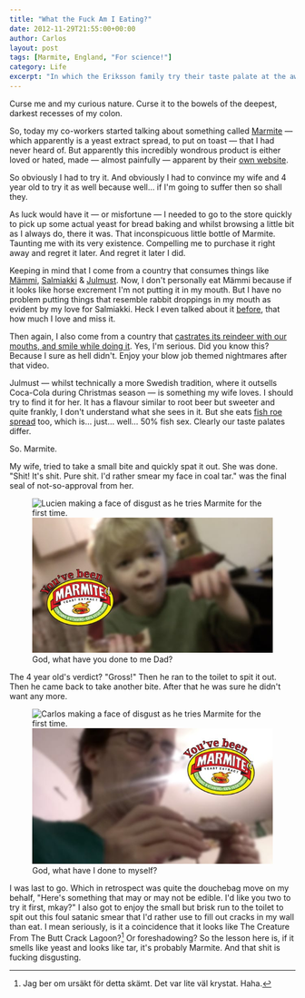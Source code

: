 ```yaml
---
title: "What the Fuck Am I Eating?"
date: 2012-11-29T21:55:00+00:00
author: Carlos
layout: post
tags: [Marmite, England, "For science!"]
category: Life
excerpt: "In which the Eriksson family try their taste palate at the awful yeast spread that is Marmite."
---
```

Curse me and my curious nature. Curse it to the bowels of the deepest, darkest recesses of my colon.

So, today my co-workers started talking about something called [Marmite](http://en.wikipedia.org/wiki/Marmite) — which apparently is a yeast extract spread, to put on toast — that I had never heard of. But apparently this incredibly wondrous product is either loved or hated, made — almost painfully — apparent by their [own website](http://www.marmite.com/).

So obviously I had to try it. And obviously I had to convince my wife and 4 year old to try it as well because well… if I'm going to suffer then so shall they.

As luck would have it — or misfortune — I needed to go to the store quickly to pick up some actual yeast for bread baking and whilst browsing a little bit as I always do, there it was. That inconspicuous little bottle of Marmite. Taunting me with its very existence. Compelling me to purchase it right away and regret it later. And regret it later I did.

Keeping in mind that I come from a country that consumes things like [Mämmi](http://en.wikipedia.org/wiki/Memma), [Salmiakki](http://en.wikipedia.org/wiki/Salmiakki) & [Julmust](http://en.wikipedia.org/wiki/Julmust). Now, I don't personally eat Mämmi because if it looks like horse excrement I'm not putting it in my mouth. But I have no problem putting things that resemble rabbit droppings in my mouth as evident by my love for Salmiakki. Heck I even talked about it [before](/blog/i-miss-certain-kinds-of-fish), that how much I love and miss it.

Then again, I also come from a country that [castrates its reindeer with our mouths, and smile while doing it](http://youtu.be/fftnExG-WFg). Yes, I'm serious. Did you know this? Because I sure as hell didn't. Enjoy your blow job themed nightmares after that video.

Julmust — whilst technically a more Swedish tradition, where it outsells Coca-Cola during Christmas season — is something my wife loves. I should try to find it for her. It has a flavour similar to root beer but sweeter and quite frankly, I don't understand what she sees in it. But she eats [fish roe spread](http://en.wikipedia.org/wiki/Kalles_kaviar) too, which is… just… well… 50% fish sex. Clearly our taste palates differ.

So. Marmite.

My wife, tried to take a small bite and quickly spat it out. She was done. "Shit! It's shit. Pure shit. I'd rather smear my face in coal tar." was the final seal of not-so-approval from her.

<figure>
    <img class="js-lazy-load" data-original="/assets/posts/2012/11/youve-been.marmited-too.jpg" alt="Lucien making a face of disgust as he tries Marmite for the first time.">
  <noscript>
    <img src="/assets/posts/2012/11/youve-been.marmited-too.jpg" alt="Lucien making a face of disgust as he tries Marmite for the first time.">
  </noscript>
  <figcaption>God, what have you done to me Dad?</figcaption>
</figure>

The 4 year old's verdict? "Gross!" Then he ran to the toilet to spit it out. Then he came back to take another bite. After that he was sure he didn't want any more.

<figure>
    <img class="js-lazy-load" data-original="/assets/posts/2012/11/youve-been.marmited-bitch.jpg" alt="Carlos making a face of disgust as he tries Marmite for the first time.">
  <noscript>
    <img src="/assets/posts/2012/11/youve-been.marmited-bitch.jpg" alt="Carlos making a face of disgust as he tries Marmite for the first time.">
  </noscript>
  <figcaption>God, what have I done to myself?</figcaption>
</figure>

I was last to go. Which in retrospect was quite the douchebag move on my behalf, "Here's something that may or may not be edible. I'd like you two to try it first, mkay?" I also got to enjoy the small but brisk run to the toilet to spit out this foul satanic smear that I'd rather use to fill out cracks in my wall than eat. I mean seriously, is it a coincidence that it looks like The Creature From The Butt Crack Lagoon?[^1] Or foreshadowing? So the lesson here is, if it smells like yeast and looks like tar, it's probably Marmite. And that shit is fucking disgusting.

[^1]: Jag ber om ursäkt för detta skämt. Det var lite väl krystat. Haha.